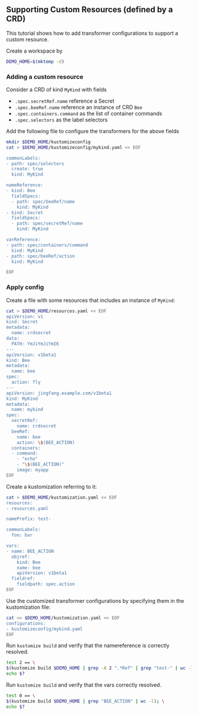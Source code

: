 ## Supporting Custom Resources (defined by a CRD)

This tutorial shows how to add transformer configurations to support a custom resource.

Create a workspace by

```sh
DEMO_HOME=$(mktemp -d)
```

### Adding a custom resource

Consider a CRD of kind `MyKind` with fields

- `.spec.secretRef.name` reference a Secret
- `.spec.beeRef.name` reference an instance of CRD `Bee`
- `.spec.containers.command` as the list of container commands
- `.spec.selectors` as the label selectors

Add the following file to configure the transformers for the above fields

```sh
mkdir $DEMO_HOME/kustomizeconfig
cat > $DEMO_HOME/kustomizeconfig/mykind.yaml << EOF

commonLabels:
- path: spec/selectors
  create: true
  kind: MyKind

nameReference:
- kind: Bee
  fieldSpecs:
  - path: spec/beeRef/name
    kind: MyKind
- kind: Secret
  fieldSpecs:
  - path: spec/secretRef/name
    kind: MyKind

varReference:
- path: spec/containers/command
  kind: MyKind
- path: spec/beeRef/action
  kind: MyKind

EOF
```

### Apply config

Create a file with some resources that
includes an instance of `MyKind`:

```sh
cat > $DEMO_HOME/resources.yaml << EOF
apiVersion: v1
kind: Secret
metadata:
  name: crdsecret
data:
  PATH: YmJiYmJiYmIK
---
apiVersion: v1beta1
kind: Bee
metadata:
  name: bee
spec:
  action: fly
---
apiVersion: jingfang.example.com/v1beta1
kind: MyKind
metadata:
  name: mykind
spec:
  secretRef:
    name: crdsecret
  beeRef:
    name: bee
    action: \$(BEE_ACTION)
  containers:
  - command:
    - "echo"
    - "\$(BEE_ACTION)"
    image: myapp
EOF
```

Create a kustomization referring to it:

```sh
cat > $DEMO_HOME/kustomization.yaml << EOF
resources:
- resources.yaml

namePrefix: test-

commonLabels:
  foo: bar

vars:
- name: BEE_ACTION
  objref:
    kind: Bee
    name: bee
    apiVersion: v1beta1
  fieldref:
    fieldpath: spec.action
EOF
```

Use the customized transformer configurations by specifying them
in the kustomization file:

```sh
cat >> $DEMO_HOME/kustomization.yaml << EOF
configurations:
- kustomizeconfig/mykind.yaml
EOF
```

Run `kustomize build` and verify that the namereference is correctly resolved.

```sh
test 2 == \
$(kustomize build $DEMO_HOME | grep -A 2 ".*Ref" | grep "test-" | wc -l); \
echo $?    
```

Run `kustomize build` and verify that the vars correctly resolved.

```sh
test 0 == \
$(kustomize build $DEMO_HOME | grep "BEE_ACTION" | wc -l); \
echo $?    
```

